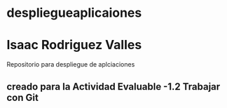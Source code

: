 # despliegueaplicaiones
# Isaac Rodriguez Valles
Repositorio para despliegue de aplciaciones
## creado para la Actividad Evaluable -1.2  Trabajar con Git 
